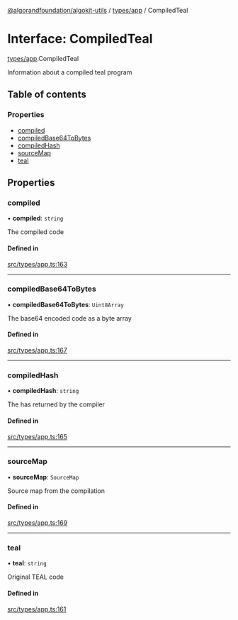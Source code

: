 [@algorandfoundation/algokit-utils](../README.md) / [types/app](../modules/types_app.md) / CompiledTeal

# Interface: CompiledTeal

[types/app](../modules/types_app.md).CompiledTeal

Information about a compiled teal program

## Table of contents

### Properties

- [compiled](types_app.CompiledTeal.md#compiled)
- [compiledBase64ToBytes](types_app.CompiledTeal.md#compiledbase64tobytes)
- [compiledHash](types_app.CompiledTeal.md#compiledhash)
- [sourceMap](types_app.CompiledTeal.md#sourcemap)
- [teal](types_app.CompiledTeal.md#teal)

## Properties

### compiled

• **compiled**: `string`

The compiled code

#### Defined in

[src/types/app.ts:163](https://github.com/algorandfoundation/algokit-utils-ts/blob/main/src/types/app.ts#L163)

___

### compiledBase64ToBytes

• **compiledBase64ToBytes**: `Uint8Array`

The base64 encoded code as a byte array

#### Defined in

[src/types/app.ts:167](https://github.com/algorandfoundation/algokit-utils-ts/blob/main/src/types/app.ts#L167)

___

### compiledHash

• **compiledHash**: `string`

The has returned by the compiler

#### Defined in

[src/types/app.ts:165](https://github.com/algorandfoundation/algokit-utils-ts/blob/main/src/types/app.ts#L165)

___

### sourceMap

• **sourceMap**: `SourceMap`

Source map from the compilation

#### Defined in

[src/types/app.ts:169](https://github.com/algorandfoundation/algokit-utils-ts/blob/main/src/types/app.ts#L169)

___

### teal

• **teal**: `string`

Original TEAL code

#### Defined in

[src/types/app.ts:161](https://github.com/algorandfoundation/algokit-utils-ts/blob/main/src/types/app.ts#L161)
